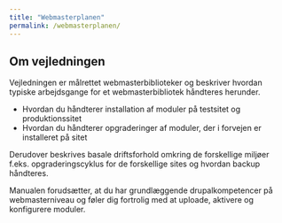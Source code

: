 ```yaml
---
title: "Webmasterplanen"
permalink: /webmasterplanen/
---
```


## Om vejledningen
Vejledningen er målrettet webmasterbiblioteker og beskriver hvordan typiske arbejdsgange
for et webmasterbibliotek håndteres herunder.

- Hvordan du håndterer installation af moduler på testsitet og produktionssitet
- Hvordan du håndterer opgraderinger af moduler, der i forvejen er installeret på sitet

Derudover beskrives basale driftsforhold omkring de forskellige miljøer f.eks.
opgraderingscyklus for de forskellige sites og hvordan backup håndteres.

Manualen forudsætter, at du har grundlæggende drupalkompetencer på webmasterniveau
og føler dig fortrolig med at uploade, aktivere og konfigurere moduler.
